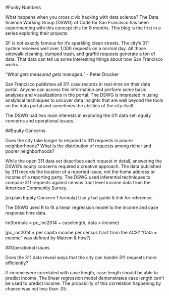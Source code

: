 #Funky Numbers

What happens when you cross civic hacking with data science? The Data Science Working Group (DSWG) of Code for San Francisco has been experimenting with this concept this for 8 months. This blog is the first in a series exploring their projects.

SF is not exactly famous for it’s sparkling clean streets. The city’s 311 system receives well over 1,000 requests on a normal day. All those sidewalk cleaning, dumped trash, and graffiti requests generate a ton of data. That data can tell us some interesting things about how San Francisco works.

*“What gets measured gets managed.”* - Peter Drucker

San Francisco publishes all 311 case records in real-time on their data portal. Anyone can access this information and perform some basic analyses and visualizations in the portal. The DSWG is interested in using analytical techniques to uncover data insights that are well beyond the tools on the data portal and sometimes the abilities of the city itself.

The DSWG had two main interests in exploring the 311 data set: equity concerns and operational issues. 

##Equity Concerns

Does the city take longer to respond to 311 requests in poorer neighborhoods? What is the distribution of requests among richer and poorer neighborhoods?

While the open 311 data set describes each request in detail, answering the DSWG’s equity concerns required a creative approach. The data published by 311 records the location of a reported issue, not the home address or income of a reporting party. The DSWG used inferential techniques to compare 311 requests against census tract level income data from the American Community Survey.

[explain Equity Concern 1 formula]
Use y hat guide & link for reference.

The DSWG used R to fit a linear regression model to the income and case response time data. 

lm(formula = pc_inc2014 ~ caselength, data = income)

[pc_inc2014 = per capita income per census tract from the ACS? “Data = income” was defined by Mattvm & how?]

##Operational Issues

Does the 311 data reveal ways that the city can handle 311 requests more efficiently?



If income were correlated with case length, case length should be able to predict income. The linear regression model demonstrates case length can't be used to predict income. The probability of this correlation happening by chance was not less than .05.
